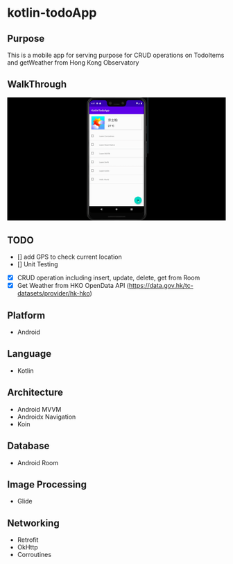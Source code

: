 # kotlin-todoApp

## Purpose
This is a mobile app for serving purpose for CRUD operations on TodoItems and getWeather from Hong Kong Observatory

## WalkThrough
![WalkThrough](walkthrough/walkthrough.gif)

## TODO
- [] add GPS to check current location
- [] Unit Testing 
- [x] CRUD operation including insert, update, delete, get from Room
- [x] Get Weather from HKO OpenData API (https://data.gov.hk/tc-datasets/provider/hk-hko)

## Platform
 - Android
 
## Language
- Kotlin

## Architecture
- Android MVVM 
- Androidx Navigation
- Koin

## Database
- Android Room

## Image Processing
- Glide

## Networking
- Retrofit
- OkHttp
- Corroutines


